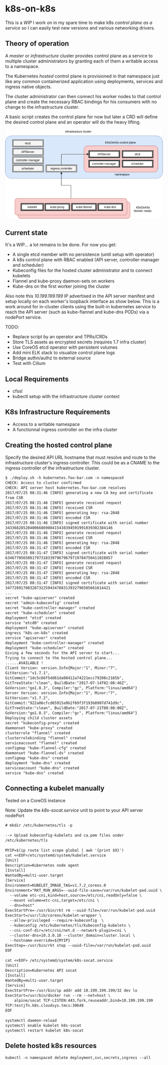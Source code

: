 # k8s-on-k8s

This is a *WIP* I work on in my spare time to make k8s _control plane as a service_ so
I can easily test new versions and various networking drivers.


Theory of operation
--------------

A _master_ or _infrastructure_ cluster provides control plane as a service to multiple
cluster administrators by granting each of them a writable access to a namespace.

The Kubernetes _hosted_ control plane is provisioned in that namespace just like any
common containerized application using deployments, services and ingress native objects.

The cluster administrator can then connect his worker nodes to that control plane
and create the necessary RBAC bindings for his consumers with no change to the
infrastructure cluster.

A basic script creates the control plane for now but later a CRD will define the desired
control plane and an operator will do the heavy lifting.

![In a picture](docs/k8sonk8s.png)


Current state
--------------
It's a WIP... a lot remains to be done.  For now you get:
* A single etcd member with no persistence (until setup with operator)  
* A k8s control plane with RBAC enabled (API server, controller-manager and scheduler)
* Kubeconfig files for the hosted cluster administrator and to connect kubelets
* Flannel and kube-proxy daemon-sets on workers
* Kube-dns on the first worker joining the cluster

Also note this _10.199.199.199_ IP advertised in the API server manifest and setup
locally on each worker's loopback interface as show below.  This is a work around for in-cluster
clients using the built-in kubernetes service to reach the API server (such as kube-flannel
and kube-dns PODs) via a nodePort service.      

TODO:
* Replace script  by an operator and TPRs/CRDs
* Store TLS assets as encrypted secrets (requires 1.7 infra cluster)
* Use CoreOS etcd operator with persistent volumes
* Add mini ELK stack to visualize control plane logs
* Bridge authn/authz to external source
* Test with Cilium


Local Requirements
--------------
* cfssl
* kubectl setup with the infrastructure cluster context


K8s Infrastructure Requirements
--------------
* Access to a writable namespace
* A functionnal ingress controller on the infra cluster


Creating the hosted control plane
--------------
Specify the desired API URL hostname that must resolve and route to the infrastructure
cluster's ingress controller. This could be as a CNAME to the ingress controller
of the infrastructure cluster.


```
$ ./deploy.sh -h kubernetes.foo-bar.com -n namespaceX
CHECK: Access to cluster confirmed
CHECK: API server host kubernetes.foo-bar.com resolves
2017/07/25 08:31:46 [INFO] generating a new CA key and certificate from CSR
2017/07/25 08:31:46 [INFO] generate received request
2017/07/25 08:31:46 [INFO] received CSR
2017/07/25 08:31:46 [INFO] generating key: rsa-2048
2017/07/25 08:31:46 [INFO] encoded CSR
2017/07/25 08:31:46 [INFO] signed certificate with serial number 343368285204006686908415438394591991039302384146
2017/07/25 08:31:46 [INFO] generate received request
2017/07/25 08:31:46 [INFO] received CSR
2017/07/25 08:31:46 [INFO] generating key: rsa-2048
2017/07/25 08:31:47 [INFO] encoded CSR
2017/07/25 08:31:47 [INFO] signed certificate with serial number 634677056508179731833979679679719784750411028857
2017/07/25 08:31:47 [INFO] generate received request
2017/07/25 08:31:47 [INFO] received CSR
2017/07/25 08:31:47 [INFO] generating key: rsa-2048
2017/07/25 08:31:47 [INFO] encoded CSR
2017/07/25 08:31:47 [INFO] signed certificate with serial number 34772891780328732259434788313932796585661614421
...
secret "kube-apiserver" created
secret "admin-kubeconfig" created
secret "kube-controller-manager" created
secret "kube-scheduler" created
deployment "etcd" created
service "etcd0" created
deployment "kube-apiserver" created
ingress "k8s-on-k8s" created
service "apiserver" created
deployment "kube-controller-manager" created
deployment "kube-scheduler" created
Giving a few seconds for the API server to start...
Trying to connect to the hosted control plane...
......AVAILABLE !
Client Version: version.Info{Major:"1", Minor:"7", GitVersion:"v1.7.1", GitCommit:"1dc5c66f5dd61da08412a74221ecc79208c2165b", GitTreeState:"clean", BuildDate:"2017-07-14T02:00:46Z", GoVersion:"go1.8.3", Compiler:"gc", Platform:"linux/amd64"}
Server Version: version.Info{Major:"1", Minor:"7", GitVersion:"v1.7.2", GitCommit:"922a86cfcd65915a9b2f69f3f193b8907d741d9c", GitTreeState:"clean", BuildDate:"2017-07-21T08:08:00Z", GoVersion:"go1.8.3", Compiler:"gc", Platform:"linux/amd64"}
Deploying child cluster assets
secret "kubeconfig-proxy" created
daemonset "kube-proxy" created
clusterrole "flannel" created
clusterrolebinding "flannel" created
serviceaccount "flannel" created
configmap "kube-flannel-cfg" created
daemonset "kube-flannel-ds" created
configmap "kube-dns" created
deployment "kube-dns" created
serviceaccount "kube-dns" created
service "kube-dns" created
```


Connecting a kubelet manually
--------------

Tested on a CoreOS instance

Note: Update the _k8s-socat.service_ unit to point to your API server nodePort

```
# mkdir /etc/kubernetes/tls -p

--> Upload kubeconfig-kubelets and ca.pem files under /etc/kubernetes/tls

MYIP=$(ip route list scope global | awk '{print $9}')
cat <<EOF>/etc/systemd/system/kubelet.service
[Unit]
Description=Kubernetes node agent
[Install]
WantedBy=multi-user.target
[Service]
Environment=KUBELET_IMAGE_TAG=v1.7.2_coreos.0
Environment="RKT_RUN_ARGS=--uuid-file-save=/var/run/kubelet-pod.uuid \
  --volume etc-cni,kind=host,source=/etc/cni,readOnly=false \
  --mount volume=etc-cni,target=/etc/cni \
  --dns=host"
ExecStartPre=-/usr/bin/rkt rm --uuid-file=/var/run/kubelet-pod.uuid
ExecStart=/usr/lib/coreos/kubelet-wrapper \
  --allow-privileged --require-kubeconfig  \
  --kubeconfig /etc/kubernetes/tls/kubeconfig-kubelets \
  --cni-conf-dir=/etc/cni/net.d --network-plugin=cni \
  --cluster-dns=10.3.0.10 --cluster_domain=cluster.local \
  --hostname-override=${MYIP}
ExecStop=-/usr/bin/rkt stop --uuid-file=/var/run/kubelet-pod.uuid
EOF

cat <<EOF> /etc/systemd/system/k8s-socat.service
[Unit]
Description=Kubernetes API socat
[Install]
WantedBy=multi-user.target
[Service]
ExecStartPre=-/usr/bin/ip addr add 10.199.199.199/32 dev lo
ExecStart=/usr/bin/docker run --rm --net=host \
    alpine/socat TCP-LISTEN:443,fork,reuseaddr,bind=10.199.199.199 TCP:testjfn.k8s.cloudsys.tmcs:30648
EOF

systemctl daemon-reload
systemctl enable kubelet k8s-socat
systemctl restart kubelet k8s-socat
```


Delete hosted k8s resources
--------------
```
kubectl -n namespaceX delete deployment,svc,secrets,ingress --all
```
